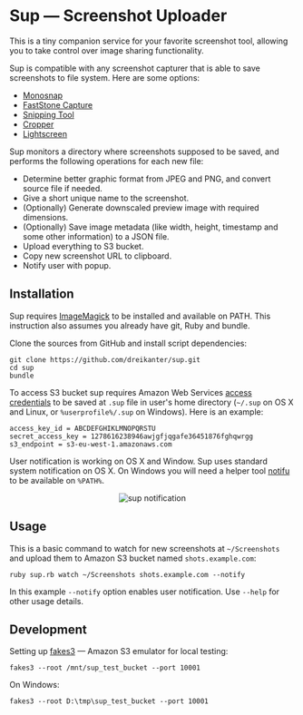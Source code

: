 # Sup — Screenshot Uploader

This is a tiny companion service for your favorite screenshot tool, allowing you to take control over image sharing functionality.

Sup is compatible with any screenshot capturer that is able to save screenshots to file system. Here are some options:

- [Monosnap](http://monosnap.com)
- [FastStone Capture](http://www.faststone.org/FSCaptureDetail.htm)
- [Snipping Tool](http://windows.microsoft.com/en-us/windows7/products/features/snipping-tool)
- [Cropper](https://cropper.codeplex.com/)
- [Lightscreen](http://lightscreen.com.ar/)

Sup monitors a directory where screenshots supposed to be saved, and performs the following operations for each new file:

- Determine better graphic format from JPEG and PNG, and convert source file if needed.
- Give a short unique name to the screenshot.
- (Optionally) Generate downscaled preview image with required dimensions.
- (Optionally) Save image metadata (like width, height, timestamp and some other information) to a JSON file.
- Upload everything to S3 bucket.
- Copy new screenshot URL to clipboard.
- Notify user with popup.

## Installation

Sup requires [ImageMagick](http://imagemagick.org/) to be installed and available on PATH. This instruction also assumes you already have git, Ruby and bundle.

Clone the sources from GitHub and install script dependencies:

	git clone https://github.com/dreikanter/sup.git
	cd sup
	bundle

To access S3 bucket sup requires Amazon Web Services [access credentials](https://console.aws.amazon.com/iam/home?#users) to be saved at `.sup` file in user's home directory (`~/.sup` on OS X and Linux, or `%userprofile%/.sup` on Windows). Here is an example:

	access_key_id = ABCDEFGHIKLMNOPQRSTU
	secret_access_key = 1278616238946awjgfjqgafe36451876fghqwrgg
	s3_endpoint = s3-eu-west-1.amazonaws.com

User notification is working on OS X and Window. Sup uses standard system notification on OS X. On Windows you will need a helper tool [notifu](http://www.paralint.com/projects/notifu/) to be available on `%PATH%`.

<p align="center"><img src="https://s3-eu-west-1.amazonaws.com/sh.drafts.cc/2w.jpg" alt="sup notification" /></p>

## Usage

This is a basic command to watch for new screenshots at `~/Screenshots` and upload them to Amazon S3 bucket named `shots.example.com`:

	ruby sup.rb watch ~/Screenshots shots.example.com --notify

In this example `--notify` option enables user notification. Use `--help` for other usage details.

## Development

Setting up [fakes3](https://github.com/jubos/fake-s3) — Amazon S3 emulator for local testing:

	fakes3 --root /mnt/sup_test_bucket --port 10001

On Windows:

	fakes3 --root D:\tmp\sup_test_bucket --port 10001
